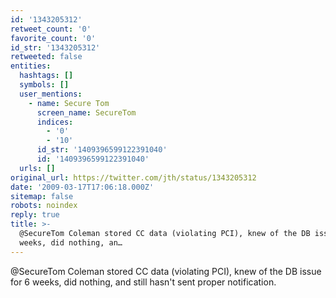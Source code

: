 ```yaml
---
id: '1343205312'
retweet_count: '0'
favorite_count: '0'
id_str: '1343205312'
retweeted: false
entities:
  hashtags: []
  symbols: []
  user_mentions:
    - name: Secure Tom
      screen_name: SecureTom
      indices:
        - '0'
        - '10'
      id_str: '1409396599122391040'
      id: '1409396599122391040'
  urls: []
original_url: https://twitter.com/jth/status/1343205312
date: '2009-03-17T17:06:18.000Z'
sitemap: false
robots: noindex
reply: true
title: >-
  @SecureTom Coleman stored CC data (violating PCI), knew of the DB issue for 6
  weeks, did nothing, an…
---
```


@SecureTom Coleman stored CC data (violating PCI), knew of the DB issue for 6 weeks, did nothing, and still hasn't sent proper notification.